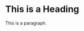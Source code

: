 <html>
<head>
<title>Alexandra Schuch</title>
</head>
<body>

<h1>This is a Heading</h1>
<p>This is a paragraph.</p>

</body>
</html>
